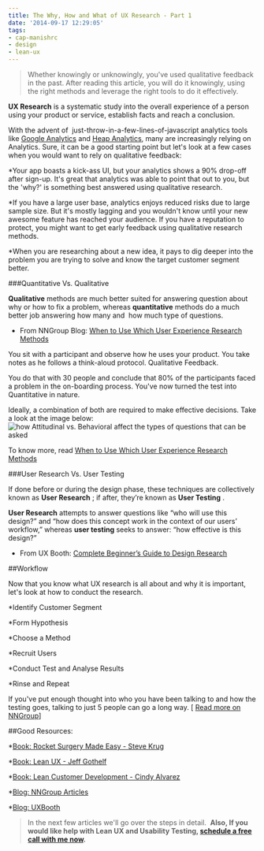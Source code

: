 ```yaml
---
title: The Why, How and What of UX Research - Part 1
date: '2014-09-17 12:29:05'
tags:
- cap-manishrc
- design
- lean-ux
---
```


>Whether knowingly or unknowingly, you've used qualitative feedback in the past. After reading this article, you will do it 
knowingly, using the 
right methods and leverage the 
right tools to do it effectively.



**UX Research**
 is a 
systematic study into the 
overall experience of a person using your product or service, establish 
facts and reach a 
conclusion.

With the advent of 
just-throw-in-a-few-lines-of-javascript analytics tools like 
[Google Analytics](http://analytics.google.com) and 
[Heap Analytics](https://heapanalytics.com), many are increasingly relying on Analytics. Sure, it can be a good starting point but let's look at a few cases when you would want to rely on qualitative feedback:


*Your app boasts a kick-ass UI, but your analytics shows a 90% drop-off after sign-up. It's great that analytics was able to point that out to you, but the 'why?' is something best answered using qualitative research.

    
*If you have a large user base, analytics enjoys reduced risks due to large sample size. But it's mostly lagging and you wouldn't know until your new awesome feature has reached your audience. If you have a reputation to protect, you might want to get early feedback using qualitative research methods.

    
*When you are researching about a new idea, it pays to dig deeper into the problem you are trying to solve and know the target customer segment better.


###Quantitative Vs. Qualitative



**Qualitative**
 methods are much better suited for answering question about 
why or 
how to fix a problem, whereas 
**quantitative**
 methods do a much better job answering 
how many and 
how much type of questions.


- From NNGroup Blog: 
[When to Use Which User Experience Research Methods](http://www.nngroup.com/articles/which-ux-research-methods/)

You sit with a participant and observe how he uses your product. You take notes as he follows a think-aloud protocol. 
Qualitative Feedback.

You do that with 30 people and conclude that 80% of the participants faced a problem in the on-boarding process. 
You've now turned the test into Quantitative in nature.

Ideally, a combination of both are required to make effective decisions. Take a look at the image below: 
![how Attitudinal vs. Behavioral affect the types of questions that can be asked](http://media.nngroup.com/media/editor/alertbox/user-research-methods-2dandqs.png)

To know more, read 
[When to Use Which User Experience Research Methods](http://www.nngroup.com/articles/which-ux-research-methods/)


###User Research Vs. User Testing


If done before or during the design phase, these techniques are collectively known as 
**User Research**
; if after, they’re known as 
**User Testing**
.


**User Research**
 attempts to answer questions like 
“who will use this design?” and 
“how does this concept work in the context of our users’ workflow,” whereas 
**user testing**
 seeks to answer: 
“how effective is this design?”


- From UX Booth: 
[Complete Beginner’s Guide to Design Research](http://www.uxbooth.com/articles/complete-beginners-guide-to-design-research/)


##Workflow


Now that you know what UX research is all about and why it is important, let's look at how to conduct the research.


*Identify Customer Segment

    
*Form Hypothesis

    
*Choose a Method

    
*Recruit Users

    
*Conduct Test and Analyse Results

    
*Rinse and Repeat

If you've put enough thought into who you have been talking to and how the testing goes, talking to just 5 people can go a long way. [
[Read more on NNGroup](http://www.nngroup.com/articles/why-you-only-need-to-test-with-5-users/)]


##Good Resources:



*[Book: Rocket Surgery Made Easy - Steve Krug](http://www.amazon.in/Rocket-Surgery-Made-Easy-Do-It-Yourself/dp/0321657292)

    
*[Book: Lean UX - Jeff Gothelf](http://www.amazon.com/Lean-UX-Applying-Principles-Experience/dp/1449311652)

    
*[Book: Lean Customer Development - Cindy Alvarez](http://shop.oreilly.com/product/0636920028253.do)

    
*[Blog: NNGroup Articles](http://www.nngroup.com/articles/)

    
*[Blog: UXBooth](http://www.uxbooth.com/)


>In the next few articles we'll go over the steps in detail. 
**Also, If you would like help with Lean UX and Usability Testing, 
[schedule a free call with me now](https://www.sohelpful.me/manishrc).**
